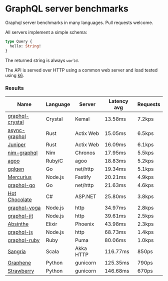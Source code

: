 <!-- README.md is generated from README.ecr, do not edit -->

# GraphQL server benchmarks

Graphql server benchmarks in many languages. Pull requests welcome.

All servers implement a simple schema:

```graphql
type Query {
  hello: String!
}
```

The returned string is always `world`.

The API is served over HTTP using a common web server and load tested using [k6](https://github.com/grafana/k6).

### Results

| Name                          | Language      | Server          | Latency avg      | Requests      |
| ----------------------------  | ------------- | --------------- | ---------------- | ------------- |
| [graphql-crystal](https://github.com/graphql-crystal/graphql) | Crystal | Kemal | 13.58ms | 7.2kps |
| [async-graphql](https://github.com/async-graphql/async-graphql) | Rust | Actix Web | 15.05ms | 6.5kps |
| [Juniper](https://github.com/graphql-rust/juniper) | Rust | Actix Web | 16.09ms | 6.1kps |
| [nim-graphql](https://github.com/status-im/nim-graphql) | Nim | Chronos | 17.95ms | 5.5kps |
| [agoo](https://github.com/ohler55/agoo) | Ruby/C | agoo | 18.83ms | 5.2kps |
| [gqlgen](https://github.com/99designs/gqlgen) | Go | net/http | 19.34ms | 5.1kps |
| [Mercurius](https://github.com/mercurius-js/mercurius) | Node.js | Fastify | 20.21ms | 4.9kps |
| [graphql-go](https://github.com/graphql-go/graphql) | Go | net/http | 21.63ms | 4.6kps |
| [Hot Chocolate](https://github.com/ChilliCream/hotchocolate) | C# | ASP.NET | 25.80ms | 3.8kps |
| [graphql-yoga](https://github.com/dotansimha/graphql-yoga) | Node.js | http | 34.97ms | 2.8kps |
| [graphql-jit](https://github.com/zalando-incubator/graphql-jit) | Node.js | http | 39.61ms | 2.5kps |
| [Absinthe](https://github.com/absinthe-graphql/absinthe) | Elixir | Phoenix | 43.98ms | 2.3kps |
| [graphql-js](https://github.com/graphql/graphql-js) | Node.js | http | 68.73ms | 1.4kps |
| [graphql-ruby](https://github.com/rmosolgo/graphql-ruby) | Ruby | Puma | 80.06ms | 1.0kps |
| [Sangria](https://github.com/sangria-graphql/sangria) | Scala | Akka HTTP | 116.77ms | 850ps |
| [Graphene](https://github.com/graphql-python/graphene) | Python | gunicorn | 125.35ms | 790ps |
| [Strawberry](https://github.com/strawberry-graphql/strawberry) | Python | gunicorn | 146.68ms | 670ps |
